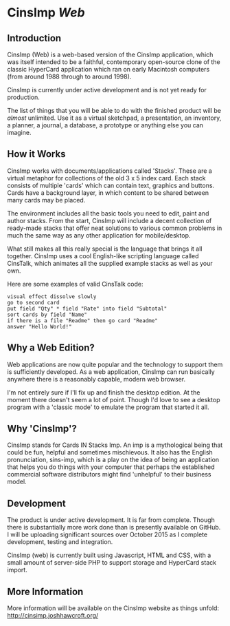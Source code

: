 CinsImp _Web_
=============

Introduction
------------
CinsImp (Web) is a web-based version of the CinsImp application, which was itself intended to be a faithful, contemporary open-source clone of the classic HyperCard application which ran on early Macintosh computers (from around 1988 through to around 1998).

CinsImp is currently under active development and is not yet ready for production.

The list of things that you will be able to do with the finished product will be _almost_ unlimited.  Use it as a virtual sketchpad, a presentation, an inventory, a planner, a journal, a database, a prototype or anything else you can imagine.

How it Works
------------
CinsImp works with documents/applications called 'Stacks'.  These are a virtual metaphor for collections of the old 3 x 5 index card.  Each stack consists of multiple 'cards' which can contain text, graphics and buttons.  Cards have a background layer, in which content to be shared between many cards may be placed.

The environment includes all the basic tools you need to edit, paint and author stacks.  From the start, CinsImp will include a decent collection of ready-made stacks that offer neat solutions to various common problems in much the same way as any other application for mobile/desktop.

What still makes all this really special is the language that brings it all together.  CinsImp uses a cool English-like scripting language called CinsTalk, which animates all the supplied example stacks as well as your own.

Here are some examples of valid CinsTalk code:

    visual effect dissolve slowly
    go to second card
    put field "Qty" * field "Rate" into field "Subtotal"
    sort cards by field "Name"
    if there is a file "Readme" then go card "Readme"
    answer "Hello World!"

Why a Web Edition?
------------------
Web applications are now quite popular and the technology to support them is sufficiently developed.  As a web application, CinsImp can run basically anywhere there is a reasonably capable, modern web browser.

I'm not entirely sure if I'll fix up and finish the desktop edition.  At the moment there doesn't seem a lot of point.  Though I'd love to see a desktop program with a 'classic mode' to emulate the program that started it all.

Why 'CinsImp'?
--------------
CinsImp stands for Cards IN Stacks Imp.  An imp is a mythological being that could be fun, helpful and sometimes mischievous.  It also has the English pronunciation, sins-imp, which is a play on the idea of being an application that helps you do things with your computer that perhaps the established commercial software distributors might find 'unhelpful' to their business model.

Development
-----------
The product is under active development.  It is far from complete.  Though there is substantially more work done than is presently available on GitHub.  I will be uploading significant sources over October 2015 as I complete development, testing and integration.

CinsImp (web) is currently built using Javascript, HTML and CSS, with a small amount of server-side PHP to support storage and HyperCard stack import.

More Information
----------------

More information will be available on the CinsImp website as things unfold:
http://cinsimp.joshhawcroft.org/


